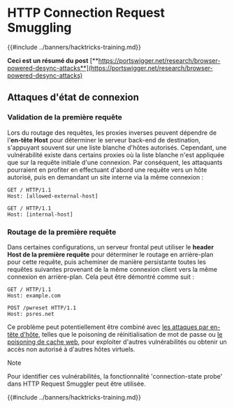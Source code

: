 # HTTP Connection Request Smuggling

{{#include ../banners/hacktricks-training.md}}

**Ceci est un résumé du post** [**https://portswigger.net/research/browser-powered-desync-attacks**](https://portswigger.net/research/browser-powered-desync-attacks)

## Attaques d'état de connexion <a href="#state" id="state"></a>

### Validation de la première requête

Lors du routage des requêtes, les proxies inverses peuvent dépendre de l'**en-tête Host** pour déterminer le serveur back-end de destination, s'appuyant souvent sur une liste blanche d'hôtes autorisés. Cependant, une vulnérabilité existe dans certains proxies où la liste blanche n'est appliquée que sur la requête initiale d'une connexion. Par conséquent, les attaquants pourraient en profiter en effectuant d'abord une requête vers un hôte autorisé, puis en demandant un site interne via la même connexion :
```
GET / HTTP/1.1
Host: [allowed-external-host]

GET / HTTP/1.1
Host: [internal-host]
```
### Routage de la première requête

Dans certaines configurations, un serveur frontal peut utiliser le **header Host de la première requête** pour déterminer le routage en arrière-plan pour cette requête, puis acheminer de manière persistante toutes les requêtes suivantes provenant de la même connexion client vers la même connexion en arrière-plan. Cela peut être démontré comme suit :
```
GET / HTTP/1.1
Host: example.com

POST /pwreset HTTP/1.1
Host: psres.net
```
Ce problème peut potentiellement être combiné avec [les attaques par en-tête d'hôte](https://portswigger.net/web-security/host-header), telles que le poisoning de réinitialisation de mot de passe ou [le poisoning de cache web](https://portswigger.net/web-security/web-cache-poisoning), pour exploiter d'autres vulnérabilités ou obtenir un accès non autorisé à d'autres hôtes virtuels.

> [!NOTE]
> Pour identifier ces vulnérabilités, la fonctionnalité 'connection-state probe' dans HTTP Request Smuggler peut être utilisée.

{{#include ../banners/hacktricks-training.md}}
